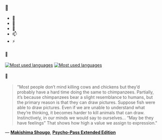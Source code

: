 ### 👋

- 🔭
- 🌱
- 💬
- 📫
- ⚡

#### 🧏

[![Most used languages](https://github-readme-stats-aynah.vercel.app/api/top-langs/?username=aynh&theme=solarized-dark&langs_count=6&layout=compact&hide_title=true)](https://github.com/anuraghazra/github-readme-stats#gh-dark-mode-only)
[![Most used languages](https://github-readme-stats-aynah.vercel.app/api/top-langs/?username=aynh&theme=solarized-light&langs_count=6&layout=compact&hide_title=true)](https://github.com/anuraghazra/github-readme-stats#gh-light-mode-only)

#### 💬

> "Most people don’t mind killing cows and chickens but they’d probably have a hard time doing the same to chimpanzees. Partially, it’s because chimpanzees bear a slight resemblance to humans, but the primary reason is that they can draw pictures. Suppose fish were able to draw pictures. Even if we are unable to understand what they’re thinking, it becomes harder to kill animals that can draw. Instinctively, in our minds we would say to ourselves… “May be they have feelings” That shows how high a value we assign to expression."

&mdash; [**Makishima Shougo**](https://myanimelist.net/character.php?q=Makishima%20Shougo&cat=character), [**Psycho-Pass Extended Edition**](https://myanimelist.net/search/all?q=Psycho-Pass%20Extended%20Edition&cat=all)
